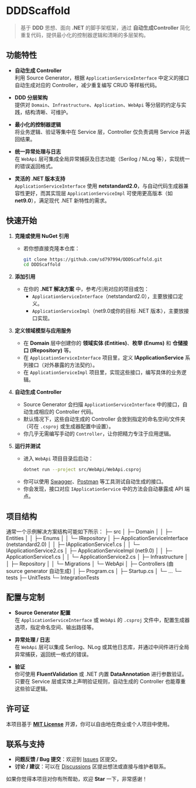 # DDDScaffold

> 基于 **DDD** 思想、面向 **.NET** 的脚手架框架，通过 **自动生成Controller** 简化重复代码，提供最小化的控制器逻辑和清晰的多层架构。

## 功能特性

- **自动生成 Controller**  
  利用 Source Generator，根据 `ApplicationServiceInterface` 中定义的接口自动生成对应的 Controller，减少重复编写 CRUD 等样板代码。

- **DDD 分层架构**  
  提供对 `Domain`、`Infrastructure`、`Application`、`WebApi` 等分层的约定与实践，结构清晰、可维护。

- **最小化的控制器逻辑**  
  将业务逻辑、验证等集中在 Service 层，Controller 仅负责调用 Service 并返回结果。

- **统一异常处理与日志**  
  在 `WebApi` 层可集成全局异常捕获及日志功能（Serilog / NLog 等），实现统一的错误返回格式。

- **灵活的 .NET 版本支持**  
  `ApplicationServiceInterface` 使用 **netstandard2.0**，与自动代码生成器兼容性更好，而其实现层 `ApplicationServiceImpl` 可使用更高版本（如 **net9.0**），满足现代 .NET 新特性的需求。

## 快速开始

1. **克隆或使用 NuGet 引用**  
   - 若你想直接克隆本仓库：
     ```bash
     git clone https://github.com/sd797994/DDDScaffold.git
     cd DDDScaffold
     ```
   
2. **添加引用**  
   - 在你的 **.NET 解决方案** 中，参考/引用对应的项目或包：
     - `ApplicationServiceInterface`（netstandard2.0），主要放接口定义。
     - `ApplicationServiceImpl`（net9.0或你的目标 .NET 版本），主要放接口实现。

3. **定义领域模型与应用服务**  
   - 在 **Domain** 层中创建你的 **领域实体 (Entities)**、**枚举 (Enums)** 和 **仓储接口 (IRepository)** 等。
   - 在 `ApplicationServiceInterface` 项目里，定义 **IApplicationService** 系列接口（对外暴露的方法契约）。
   - 在 `ApplicationServiceImpl` 项目里，实现这些接口，编写具体的业务逻辑。

4. **自动生成 Controller**  
   - Source Generator 会扫描 `ApplicationServiceInterface` 中的接口，自动生成相应的 Controller 代码。
   - 默认情况下，这些自动生成的 Controller 会放到指定的命名空间/文件夹（可在 `.csproj` 或生成器配置中设置）。
   - 你几乎无需编写手动的 `Controller`，让你把精力专注于应用逻辑。

5. **运行并测试**  
   - 进入 `WebApi` 项目目录后启动：
     ```bash
     dotnet run --project src/WebApi/WebApi.csproj
     ```
   - 你可以使用 [Swagger](https://swagger.io/tools/swagger-ui/)、[Postman](https://www.postman.com/) 等工具测试自动生成的接口。  
   - 你会发现，接口对应 `IApplicationService` 中的方法会自动暴露成 API 端点。

## 项目结构

通常一个示例解决方案结构可能如下所示：
├─ src │ ├─ Domain │ │ ├─ Entities │ │ ├─ Enums │ │ └─ IRepository │ ├─ ApplicationServiceInterface (netstandard2.0) │ │ ├─ IApplicationService1.cs │ │ └─ IApplicationService2.cs │ ├─ ApplicationServiceImpl (net9.0) │ │ ├─ ApplicationService1.cs │ │ └─ ApplicationService2.cs │ ├─ Infrastructure │ │ ├─ Repository │ │ └─ Migrations │ └─ WebApi │ ├─ Controllers (由 source generator 自动生成) │ ├─ Program.cs │ ├─ Startup.cs │ └─ ... └─ tests ├─ UnitTests └─ IntegrationTests

## 配置与定制

- **Source Generator 配置**  
  在 `ApplicationServiceInterface` 或 `WebApi` 的 `.csproj` 文件中，配置生成器选项，指定命名空间、输出路径等。

- **异常处理 / 日志**  
  在 `WebApi` 层可以集成 Serilog、NLog 或其他日志库，并通过中间件进行全局异常捕获，返回统一格式的错误。

- **验证**  
  你可使用 **FluentValidation** 或 .NET 内置 **DataAnnotation** 进行参数验证。只要在 Service 层或实体上声明验证规则，自动生成的 Controller 也能尊重这些验证逻辑。


## 许可证

本项目基于 **[MIT License](./LICENSE)** 开源，你可以自由地在商业或个人项目中使用。

## 联系与支持

- **问题反馈 / Bug 提交**：欢迎到 [Issues](https://github.com/sd797994/DDDScaffold/issues) 区提交。  
- **讨论 / 建议**：可以在 [Discussions](https://github.com/sd797994/DDDScaffold/discussions) 区提出想法或直接与维护者联系。  

如果你觉得本项目对你有所帮助，欢迎 **Star** 一下，非常感谢！

